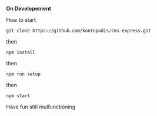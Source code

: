 **On Developement**

How to start
```
git clone https://github.com/kontopodis/cms-express.git
```
then 
```
npm install
```
then 
```
npm run setup
```
then
```
npm start
```

Have fun still mulfunctioning